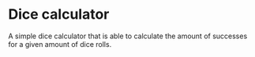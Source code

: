 # Dice calculator

A simple dice calculator that is able to calculate the amount of successes for a given amount of dice rolls.
